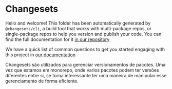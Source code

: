 # Changesets

Hello and welcome! This folder has been automatically generated by `@changesets/cli`, a build tool that works
with multi-package repos, or single-package repos to help you version and publish your code. You can
find the full documentation for it [in our repository](https://github.com/changesets/changesets)

We have a quick list of common questions to get you started engaging with this project in
[our documentation](https://github.com/changesets/changesets/blob/main/docs/common-questions.md)

Changesets são utilizados para gerenciar versionamentos de pacotes. Uma vez que estamos em monorepo, onde varios pacotes podem ter versões diferentes entre si, se torna interessante ter uma maneira de manipular esse gerenciamento de forma eficiente.
